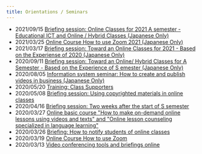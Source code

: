 ```yaml
---
title: Orientations / Seminars
---
```


* 2021/09/15 [Briefing session: Online Classes for 2021 A semester - Educational ICT and Online / Hybrid Classes (Japanese Only)](/events/2021-09-15/)
* 2021/03/25 [Online Course How to use Zoom 2021 (Japanese Only)](/events/2021-03-25/)
* 2021/03/17 [Briefing session: Toward an Online Classes for 2021 - Based on the Experiense of 2020 (Japanese Only)](/events/2021-03-17/)
* 2020/09/11 [Briefing session: Toward an Online/ Hybrid Classes for A Semester - Based on the Experience of S emester (Japanese Only)](/events/2020-09-11/)
* 2020/08/05 [Information system seminar: How to create and publish videos in business (Japanese Only)](/events/2020-09-02/)
* 2020/05/20 [Training: Class Supporters](2020-05-20/)
* 2020/05/08 [Briefing session: Using copyrighted materials in online classes](2020-05-08/)
* 2020/04/16 [Briefing session: Two weeks after the start of S semester](2020-04-16/)
* 2020/03/27 [Online basic course "How to make on-demand online lessons using videos and texts" and "Online lesson counseling specialized in language learning"](2020-03-27/)  
* 2020/03/26 [Briefing: How to notify students of online classes](2020-03-26/)  
* 2020/03/19 [Online Course How to use Zoom](2020-03-19/)  
* 2020/03/13 [Video conferencing tools and briefings online](2020-03-13/)

